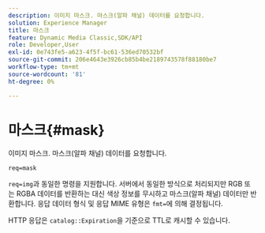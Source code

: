 ```yaml
---
description: 이미지 마스크. 마스크(알파 채널) 데이터를 요청합니다.
solution: Experience Manager
title: 마스크
feature: Dynamic Media Classic,SDK/API
role: Developer,User
exl-id: 0e743fe5-a623-4f5f-bc61-536ed70532bf
source-git-commit: 206e4643e3926cb85b4be2189743578f88180be7
workflow-type: tm+mt
source-wordcount: '81'
ht-degree: 0%

---
```


# 마스크{#mask}

이미지 마스크. 마스크(알파 채널) 데이터를 요청합니다.

`req=mask`

`req=img`과 동일한 명령을 지원합니다. 서버에서 동일한 방식으로 처리되지만 RGB 또는 RGBA 데이터를 반환하는 대신 색상 정보를 무시하고 마스크(알파 채널) 데이터만 반환합니다. 응답 데이터 형식 및 응답 MIME 유형은 `fmt=`에 의해 결정됩니다.

HTTP 응답은 `catalog::Expiration`을 기준으로 TTL로 캐시할 수 있습니다.
